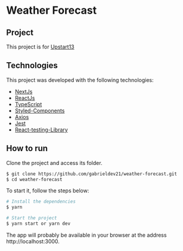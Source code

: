 # Weather Forecast

## Project

This project is for [Upstart13](https://upstart13.com)

## Technologies

This project was developed with the following technologies:

- [NextJs](https://nextjs.org/)
- [ReactJs](https://reactjs.org)
- [TypeScript](https://www.typescriptlang.org/)
- [Styled-Components](https://styled-components.com/)
- [Axios](https://axios-http.com/ptbr/docs/intro)
- [Jest](https://jestjs.io/pt-BR/)
- [React-testing-Library](https://testing-library.com/docs/react-testing-library)

## How to run

Clone the project and access its folder.

```bash
$ git clone https://github.com/gabrieldev21/weather-forecast.git
$ cd weather-forecast
```

To start it, follow the steps below:
```bash
# Install the dependencies
$ yarn

# Start the project
$ yarn start or yarn dev
```

The app will probably be available in your browser at the address http://localhost:3000.
